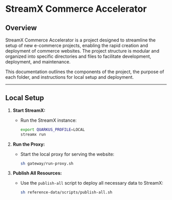 # StreamX Commerce Accelerator

## Overview

StreamX Commerce Accelerator is a project designed to streamline the setup of new e-commerce projects, enabling the rapid creation and deployment of commerce websites. The project structure is modular and organized into specific directories and files to facilitate development, deployment, and maintenance.

This documentation outlines the components of the project, the purpose of each folder, and instructions for local setup and deployment.

---

## Local Setup


1. **Start StreamX:**
   - Run the StreamX instance:
     ```bash
     export QUARKUS_PROFILE=LOCAL
     streamx run
     ```

2. **Run the Proxy:**
   - Start the local proxy for serving the website:
     ```bash
     sh gateway/run-proxy.sh
     ```

3. **Publish All Resources:**
   - Use the `publish-all` script to deploy all necessary data to StreamX:
     ```bash
     sh reference-data/scripts/publish-all.sh
     ```